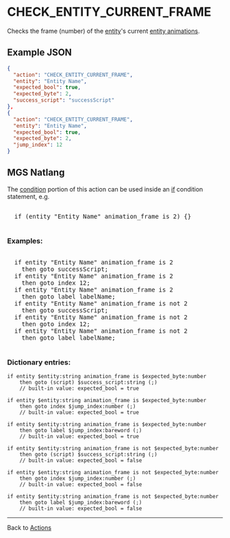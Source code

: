 # CHECK_ENTITY_CURRENT_FRAME

Checks the frame (number) of the [entity](entities)'s current [entity animations](tilesets/animations).

## Example JSON

```json
{
  "action": "CHECK_ENTITY_CURRENT_FRAME",
  "entity": "Entity Name",
  "expected_bool": true,
  "expected_byte": 2,
  "success_script": "successScript"
},
{
  "action": "CHECK_ENTITY_CURRENT_FRAME",
  "entity": "Entity Name",
  "expected_bool": true,
  "expected_byte": 2,
  "jump_index": 12
}
```

## MGS Natlang

The [condition](actions/conditional_gotos) portion of this action can be used inside an [if](mgs/advanced_syntax/if_and_else) condition statement, e.g.

<pre class="HyperMD-codeblock mgs">

  <span class="control">if</span> <span class="bracket">(</span><span class="sigil">entity</span> <span class="string">"Entity Name"</span> <span class="target">animation_frame</span> <span class="operator">is</span> <span class="number">2</span><span class="bracket">)</span> <span class="bracket">{</span><span class="bracket">}</span>

</pre>

### Examples:

<pre class="HyperMD-codeblock mgs">

  <span class="control">if</span> <span class="sigil">entity</span> <span class="string">"Entity Name"</span> <span class="target">animation_frame</span> <span class="operator">is</span> <span class="number">2</span>
    <span class="control">then</span> <span class="control">goto</span> <span class="script">successScript</span><span class="">;</span>
  <span class="control">if</span> <span class="sigil">entity</span> <span class="string">"Entity Name"</span> <span class="target">animation_frame</span> <span class="operator">is</span> <span class="number">2</span>
    <span class="control">then</span> <span class="control">goto</span> <span class="sigil">index</span> <span class="number">12</span><span class="">;</span>
  <span class="control">if</span> <span class="sigil">entity</span> <span class="string">"Entity Name"</span> <span class="target">animation_frame</span> <span class="operator">is</span> <span class="number">2</span>
    <span class="control">then</span> <span class="control">goto</span> <span class="sigil">label</span> <span class="string">labelName</span><span class="">;</span>
  <span class="control">if</span> <span class="sigil">entity</span> <span class="string">"Entity Name"</span> <span class="target">animation_frame</span> <span class="operator">is</span> <span class="operator">not</span> <span class="number">2</span>
    <span class="control">then</span> <span class="control">goto</span> <span class="script">successScript</span><span class="">;</span>
  <span class="control">if</span> <span class="sigil">entity</span> <span class="string">"Entity Name"</span> <span class="target">animation_frame</span> <span class="operator">is</span> <span class="operator">not</span> <span class="number">2</span>
    <span class="control">then</span> <span class="control">goto</span> <span class="sigil">index</span> <span class="number">12</span><span class="">;</span>
  <span class="control">if</span> <span class="sigil">entity</span> <span class="string">"Entity Name"</span> <span class="target">animation_frame</span> <span class="operator">is</span> <span class="operator">not</span> <span class="number">2</span>
    <span class="control">then</span> <span class="control">goto</span> <span class="sigil">label</span> <span class="string">labelName</span><span class="">;</span>

</pre>

### Dictionary entries:

```
if entity $entity:string animation_frame is $expected_byte:number
    then goto (script) $success_script:string (;)
	// built-in value: expected_bool = true

if entity $entity:string animation_frame is $expected_byte:number
    then goto index $jump_index:number (;)
	// built-in value: expected_bool = true

if entity $entity:string animation_frame is $expected_byte:number
    then goto label $jump_index:bareword (;)
	// built-in value: expected_bool = true

if entity $entity:string animation_frame is not $expected_byte:number
    then goto (script) $success_script:string (;)
	// built-in value: expected_bool = false

if entity $entity:string animation_frame is not $expected_byte:number
    then goto index $jump_index:number (;)
	// built-in value: expected_bool = false

if entity $entity:string animation_frame is not $expected_byte:number
    then goto label $jump_index:bareword (;)
	// built-in value: expected_bool = false
```

---

Back to [Actions](actions)
